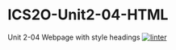 # ICS2O-Unit2-04-HTML
Unit 2-04 Webpage with style headings
 [![linter](https://github.com/andyreya/ICS2O-Unit2-04-HTML/workflows/linter/badge.svg)](https://github.com/marketplace/actions/super-linter)         

